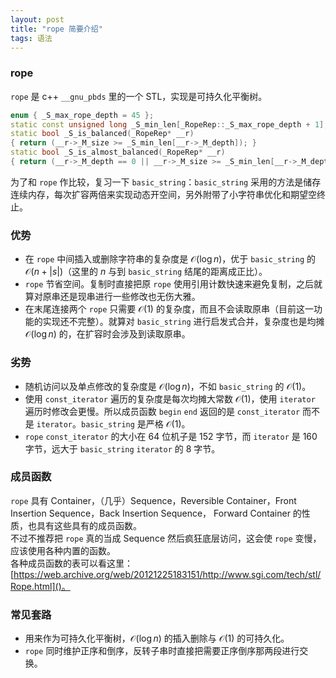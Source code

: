 ```yaml
---
layout: post
title: "rope 简要介绍"
tags: 语法
---
```


### rope
`rope` 是 c++ `__gnu_pbds` 里的一个 STL，实现是可持久化平衡树。

```cpp
enum { _S_max_rope_depth = 45 };
static const unsigned long _S_min_len[_RopeRep::_S_max_rope_depth + 1];// 斐波那契数列
static bool _S_is_balanced(_RopeRep* __r)
{ return (__r->_M_size >= _S_min_len[__r->_M_depth]); }
static bool _S_is_almost_balanced(_RopeRep* __r)
{ return (__r->_M_depth == 0 ||	__r->_M_size >= _S_min_len[__r->_M_depth - 1]); }
```
为了和 `rope` 作比较，复习一下 `basic_string`：`basic_string` 采用的方法是储存连续内存，每次扩容两倍来实现动态开空间，另外附带了小字符串优化和期望空终止。
### 优势
- 在 `rope` 中间插入或删除字符串的复杂度是 $\mathcal O(\log n)$，优于 `basic_string` 的 $\mathcal O(n+|s|)$（这里的 $n$ 与到 `basic_string` 结尾的距离成正比）。
- `rope` 节省空间。复制时直接把原 `rope` 使用引用计数快速来避免复制，之后就算对原串还是现串进行一些修改也无伤大雅。
- 在末尾连接两个 `rope` 只需要 $\mathcal O(1)$ 的复杂度，而且不会读取原串（目前这一功能的实现还不完整）。就算对 `basic_string` 进行启发式合并，复杂度也是均摊 $\mathcal O(\log n)$ 的，在扩容时会涉及到读取原串。
### 劣势
- 随机访问以及单点修改的复杂度是 $\mathcal O(\log n)$，不如 `basic_string` 的 $\mathcal O(1)$。  
- 使用 `const_iterator` 遍历的复杂度是每次均摊大常数 $\mathcal O(1)$，使用 `iterator` 遍历时修改会更慢。所以成员函数 `begin` `end` 返回的是 `const_iterator` 而不是 `iterator`。`basic_string` 是严格 $\mathcal O(1)$。  
- `rope` `const_iterator` 的大小在 $64$ 位机子是 $152$ 字节，而 `iterator` 是 $160$ 字节，远大于 `basic_string` `iterator` 的 $8$ 字节。
### 成员函数
`rope` 具有 Container，（几乎）Sequence，Reversible Container，Front Insertion Sequence，Back Insertion Sequence，	Forward Container 的性质，也具有这些具有的成员函数。  
不过不推荐把 `rope` 真的当成 Sequence 然后疯狂底层访问，这会使 `rope` 变慢，应该使用各种内置的函数。  
各种成员函数的表可以看这里：[https://web.archive.org/web/20121225183151/http://www.sgi.com/tech/stl/Rope.html]()。
### 常见套路
- 用来作为可持久化平衡树，$\mathcal O(\log n)$ 的插入删除与 $\mathcal O(1)$ 的可持久化。
- `rope` 同时维护正序和倒序，反转子串时直接把需要正序倒序那两段进行交换。